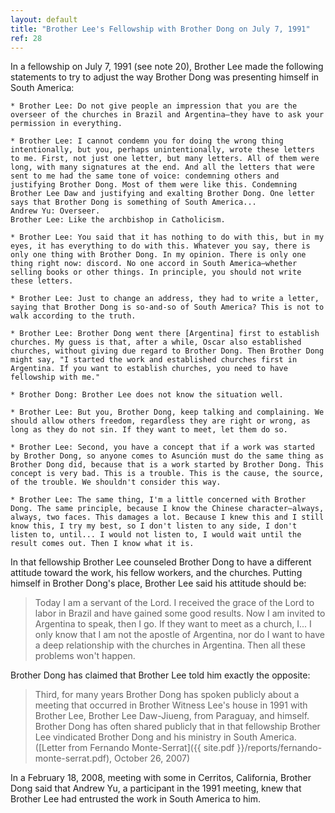 ```yaml
---
layout: default
title: "Brother Lee's Fellowship with Brother Dong on July 7, 1991"
ref: 28
---
```


In a fellowship on July 7, 1991 (see note 20), Brother Lee made the following statements to try to adjust the way Brother Dong was presenting himself in South America:

    * Brother Lee: Do not give people an impression that you are the overseer of the churches in Brazil and Argentina—they have to ask your permission in everything.

    * Brother Lee: I cannot condemn you for doing the wrong thing intentionally, but you, perhaps unintentionally, wrote these letters to me. First, not just one letter, but many letters. All of them were long, with many signatures at the end. And all the letters that were sent to me had the same tone of voice: condemning others and justifying Brother Dong. Most of them were like this. Condemning Brother Lee Daw and justifying and exalting Brother Dong. One letter says that Brother Dong is something of South America...
    Andrew Yu: Overseer.
    Brother Lee: Like the archbishop in Catholicism.

    * Brother Lee: You said that it has nothing to do with this, but in my eyes, it has everything to do with this. Whatever you say, there is only one thing with Brother Dong. In my opinion. There is only one thing right now: discord. No one accord in South America—whether selling books or other things. In principle, you should not write these letters.

    * Brother Lee: Just to change an address, they had to write a letter, saying that Brother Dong is so-and-so of South America? This is not to walk according to the truth.

    * Brother Lee: Brother Dong went there [Argentina] first to establish churches. My guess is that, after a while, Oscar also established churches, without giving due regard to Brother Dong. Then Brother Dong might say, "I started the work and established churches first in Argentina. If you want to establish churches, you need to have fellowship with me."

    * Brother Dong: Brother Lee does not know the situation well.

    * Brother Lee: But you, Brother Dong, keep talking and complaining. We should allow others freedom, regardless they are right or wrong, as long as they do not sin. If they want to meet, let them do so.

    * Brother Lee: Second, you have a concept that if a work was started by Brother Dong, so anyone comes to Asunción must do the same thing as Brother Dong did, because that is a work started by Brother Dong. This concept is very bad. This is a trouble. This is the cause, the source, of the trouble. We shouldn't consider this way.

    * Brother Lee: The same thing, I'm a little concerned with Brother Dong. The same principle, because I know the Chinese character—always, always, two faces. This damages a lot. Because I knew this and I still know this, I try my best, so I don't listen to any side, I don't listen to, until... I would not listen to, I would wait until the result comes out. Then I know what it is. 

In that fellowship Brother Lee counseled Brother Dong to have a different attitude toward the work, his fellow workers, and the churches. Putting himself in Brother Dong's place, Brother Lee said his attitude should be:

> Today I am a servant of the Lord. I received the grace of the Lord to labor in Brazil and have gained some good results. Now I am invited to Argentina to speak, then I go. If they want to meet as a church, I... I only know that I am not the apostle of Argentina, nor do I want to have a deep relationship with the churches in Argentina. Then all these problems won't happen.

Brother Dong has claimed that Brother Lee told him exactly the opposite:

> Third, for many years Brother Dong has spoken publicly about a meeting that occurred in Brother Witness Lee's house in 1991 with Brother Lee, Brother Lee Daw-Jiueng, from Paraguay, and himself. Brother Dong has often shared publicly that in that fellowship Brother Lee vindicated Brother Dong and his ministry in South America. ([Letter from Fernando Monte-Serrat]({{ site.pdf }}/reports/fernando-monte-serrat.pdf), October 26, 2007)

In a February 18, 2008, meeting with some in Cerritos, California, Brother Dong said that Andrew Yu, a participant in the 1991 meeting, knew that Brother Lee had entrusted the work in South America to him.